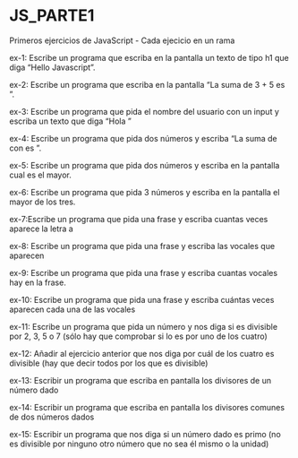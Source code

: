 # JS_PARTE1

Primeros ejercicios de JavaScript - Cada ejecicio en un rama

ex-1: Escribe un programa que escriba en la pantalla un texto de tipo h1 que diga “Hello Javascript”.

ex-2: Escribe un programa que escriba en la pantalla “La suma de 3 + 5 es <resultado>”.

ex-3: Escribe un programa que pida el nombre del usuario con un input y escriba un texto que diga “Hola <nombre-de-usuario>”

ex-4: Escribe un programa que pida dos números y escriba “La suma de <numero-uno> con <numero-dos> es <resultado>”.

ex-5: Escribe un programa que pida dos números y escriba en la pantalla cual es el mayor.

ex-6: Escribe un programa que pida 3 números y escriba en la pantalla el mayor de los tres.

ex-7:Escribe un programa que pida una frase y escriba cuantas veces aparece la letra a

ex-8: Escribe un programa que pida una frase y escriba las vocales que aparecen

ex-9: Escribe un programa que pida una frase y escriba cuantas vocales hay en la frase.

ex-10: Escribe un programa que pida una frase y escriba cuántas veces aparecen cada una de las vocales

ex-11: Escribe un programa que pida un número y nos diga si es divisible por 2, 3, 5 o 7 (sólo hay que comprobar si lo es por uno de los cuatro)

ex-12: Añadir al ejercicio anterior que nos diga por cuál de los cuatro es divisible (hay que decir todos por los que es divisible)

ex-13: Escribir un programa que escriba en pantalla los divisores de un número dado

ex-14: Escribir un programa que escriba en pantalla los divisores comunes de dos números dados

ex-15: Escribir un programa que nos diga si un número dado es primo (no es divisible por ninguno otro número que no sea él mismo o la unidad)

